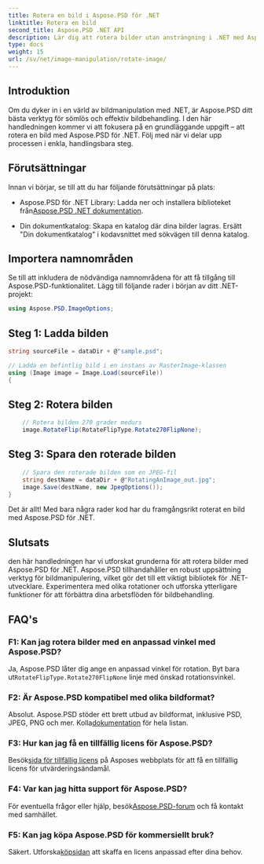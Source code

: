 ```yaml
---
title: Rotera en bild i Aspose.PSD för .NET
linktitle: Rotera en bild
second_title: Aspose.PSD .NET API
description: Lär dig att rotera bilder utan ansträngning i .NET med Aspose.PSD. Följ vår steg-för-steg handledning.
type: docs
weight: 15
url: /sv/net/image-manipulation/rotate-image/
---
```

## Introduktion

Om du dyker in i en värld av bildmanipulation med .NET, är Aspose.PSD ditt bästa verktyg för sömlös och effektiv bildbehandling. I den här handledningen kommer vi att fokusera på en grundläggande uppgift – att rotera en bild med Aspose.PSD för .NET. Följ med när vi delar upp processen i enkla, handlingsbara steg.

## Förutsättningar

Innan vi börjar, se till att du har följande förutsättningar på plats:

-  Aspose.PSD för .NET Library: Ladda ner och installera biblioteket från[Aspose.PSD .NET dokumentation](https://reference.aspose.com/psd/net/).

- Din dokumentkatalog: Skapa en katalog där dina bilder lagras. Ersätt "Din dokumentkatalog" i kodavsnittet med sökvägen till denna katalog.

## Importera namnområden

Se till att inkludera de nödvändiga namnområdena för att få tillgång till Aspose.PSD-funktionalitet. Lägg till följande rader i början av ditt .NET-projekt:

```csharp
using Aspose.PSD.ImageOptions;
```

## Steg 1: Ladda bilden

```csharp
string sourceFile = dataDir + @"sample.psd";

// Ladda en befintlig bild i en instans av RasterImage-klassen
using (Image image = Image.Load(sourceFile))
{
```

## Steg 2: Rotera bilden

```csharp
    // Rotera bilden 270 grader medurs
    image.RotateFlip(RotateFlipType.Rotate270FlipNone);
```

## Steg 3: Spara den roterade bilden

```csharp
    // Spara den roterade bilden som en JPEG-fil
    string destName = dataDir + @"RotatingAnImage_out.jpg";
    image.Save(destName, new JpegOptions());
}
```

Det är allt! Med bara några rader kod har du framgångsrikt roterat en bild med Aspose.PSD för .NET.

## Slutsats

den här handledningen har vi utforskat grunderna för att rotera bilder med Aspose.PSD för .NET. Aspose.PSD tillhandahåller en robust uppsättning verktyg för bildmanipulering, vilket gör det till ett viktigt bibliotek för .NET-utvecklare. Experimentera med olika rotationer och utforska ytterligare funktioner för att förbättra dina arbetsflöden för bildbehandling.

## FAQ's

### F1: Kan jag rotera bilder med en anpassad vinkel med Aspose.PSD?

 Ja, Aspose.PSD låter dig ange en anpassad vinkel för rotation. Byt bara ut`RotateFlipType.Rotate270FlipNone` linje med önskad rotationsvinkel.

### F2: Är Aspose.PSD kompatibel med olika bildformat?

 Absolut. Aspose.PSD stöder ett brett utbud av bildformat, inklusive PSD, JPEG, PNG och mer. Kolla[dokumentation](https://reference.aspose.com/psd/net/) för hela listan.

### F3: Hur kan jag få en tillfällig licens för Aspose.PSD?

 Besök[sida för tillfällig licens](https://purchase.aspose.com/temporary-license/) på Asposes webbplats för att få en tillfällig licens för utvärderingsändamål.

### F4: Var kan jag hitta support för Aspose.PSD?

 För eventuella frågor eller hjälp, besök[Aspose.PSD-forum](https://forum.aspose.com/c/psd/34) och få kontakt med samhället.

### F5: Kan jag köpa Aspose.PSD för kommersiellt bruk?

 Säkert. Utforska[köpsidan](https://purchase.aspose.com/buy) att skaffa en licens anpassad efter dina behov.
